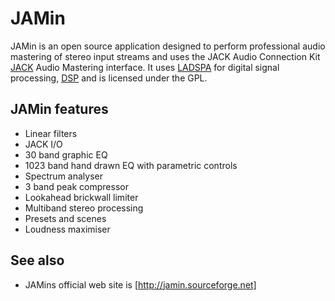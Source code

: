 # JAMin

JAMin is an open source application designed to perform professional audio
mastering of stereo input streams and uses the JACK Audio Connection Kit
[JACK] Audio Mastering interface. It uses [LADSPA] for digital signal
processing, [DSP] and is licensed under the GPL.

## JAMin features

- Linear filters
- JACK I/O
- 30 band graphic EQ
- 1023 band hand drawn EQ with parametric controls
- Spectrum analyser
- 3 band peak compressor
- Lookahead brickwall limiter
- Multiband stereo processing
- Presets and scenes
- Loudness maximiser

## See also

- JAMins official web site is [http://jamin.sourceforge.net]

[JACK]: http://alsa.opensrc.org/JACK
[LADSPA]: http://alsa.opensrc.org/LADSPA
[DSP]: http://alsa.opensrc.org/DSP
[http://jamin.sourceforge.net]: http://jamin.sourceforge.net
